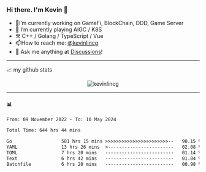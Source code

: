 ### Hi there. I'm Kevin 👋

- 🔭I’m currently working on GameFi, BlockChain, DDD, Game Server
- 🌱 I’m currently playing AIGC / K8S
-   :hammer_and_pick: C++ / Golang / TypeScript / Vue
- 📫How to reach me: [@kevinlincg](https://twitter.com/kevinlincg) 
-   :thought_balloon: Ask me anything at [Discussions](https://github.com/kevinlincg/kevinlincg/issues/new)!

---

📈 my github stats

<p align="center"> <img src="https://github-readme-stats-ouuan.vercel.app/api?username=kevinlincg&theme=dark&show_icons=true&count_private=true" alt="kevinlincg" />

---

#### :bar_chart: 

<!--START_SECTION:waka-->

```txt
From: 09 November 2022 - To: 10 May 2024

Total Time: 644 hrs 44 mins

Go                  581 hrs 15 mins >>>>>>>>>>>>>>>>>>>>>>>--   90.15 %
YAML                13 hrs 26 mins  >------------------------   02.08 %
TOML                7 hrs 20 mins   -------------------------   01.14 %
Text                6 hrs 42 mins   -------------------------   01.04 %
Batchfile           6 hrs 20 mins   -------------------------   00.98 %
```

<!--END_SECTION:waka-->
